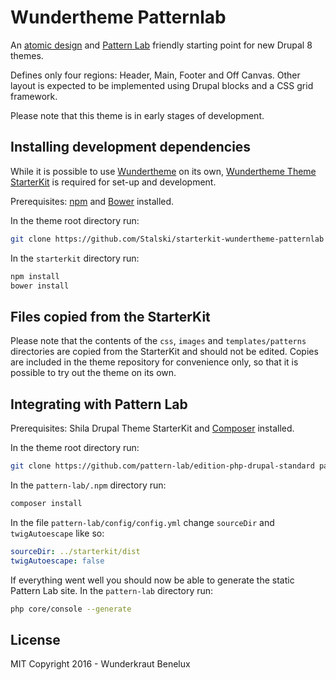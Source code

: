 # Wundertheme Patternlab

An [atomic design](http://bradfrost.com/blog/post/atomic-web-design/) and [Pattern Lab](http://patternlab.io/) friendly starting point for new Drupal 8 themes.

Defines only four regions: Header, Main, Footer and Off Canvas. Other layout is expected to be implemented using Drupal blocks and a CSS grid framework.

Please note that this theme is in early stages of development.


## Installing development dependencies

While it is possible to use [Wundertheme](https://github.com/Wunderkraut-Benelux/wundertheme) on its own,  [Wundertheme Theme StarterKit](https://github.com/Stalski/starterkit-wundertheme-patternlab) is required for set-up and development.

Prerequisites: [npm](https://nodejs.org/) and [Bower](http://bower.io/) installed.

In the theme root directory run:

```sh
git clone https://github.com/Stalski/starterkit-wundertheme-patternlab starterkit
```

In the `starterkit` directory run:

```sh
npm install
bower install
```


## Files copied from the StarterKit

Please note that the contents of the `css`, `images` and `templates/patterns` directories are copied from the StarterKit and should not be edited. Copies are included in the theme repository for convenience only, so that it is possible to try out the theme on its own.



## Integrating with Pattern Lab

Prerequisites: Shila Drupal Theme StarterKit and [Composer](https://getcomposer.org/) installed.

In the theme root directory run:

```sh
git clone https://github.com/pattern-lab/edition-php-drupal-standard pattern-lab
```

In the `pattern-lab/.npm` directory run:

```sh
composer install
```

In the file `pattern-lab/config/config.yml` change `sourceDir` and `twigAutoescape` like so:

```yml
sourceDir: ../starterkit/dist
twigAutoescape: false
```

If everything went well you should now be able to generate the static Pattern Lab site. In the `pattern-lab` directory run:

```sh
php core/console --generate
```


## License

MIT
Copyright 2016 - Wunderkraut Benelux
